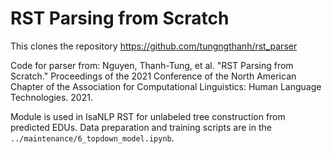 # RST Parsing from Scratch
This clones the repository https://github.com/tungngthanh/rst_parser

Code for parser from:
Nguyen, Thanh-Tung, et al. "RST Parsing from Scratch." Proceedings of the 2021 Conference of the North American Chapter of the Association for Computational Linguistics: Human Language Technologies. 2021.

Module is used in IsaNLP RST for unlabeled tree construction from predicted EDUs. Data preparation and training scripts are in the ``../maintenance/6_topdown_model.ipynb``.